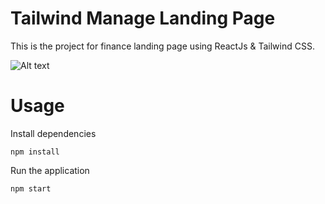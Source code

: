 # Tailwind Manage Landing Page

This is the project for finance landing page using ReactJs & Tailwind CSS.

![Alt text](/src/project_tailwind_2.png?raw=true)

# Usage

Install dependencies

```
npm install
```

Run the application

```
npm start
```